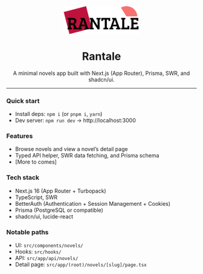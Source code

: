 <div align="center">
  <img src="public/rantale-adaptive.svg" alt="Rantale" width="200" style="margin-top:2rem" />
  <h1>Rantale</h1>
  <p>A minimal novels app built with Next.js (App Router), Prisma, SWR, and shadcn/ui.</p>
</div>

---

### Quick start
- Install deps: `npm i` (or `pnpm i`, `yarn`)
- Dev server: `npm run dev` → http://localhost:3000

### Features
- Browse novels and view a novel’s detail page
- Typed API helper, SWR data fetching, and Prisma schema
- [More to comes]

### Tech stack
- Next.js 16 (App Router + Turbopack)
- TypeScript, SWR
- BetterAuth (Authentication + Session Management + Cookies)
- Prisma (PostgreSQL or compatible)
- shadcn/ui, lucide-react

### Notable paths
- UI: `src/components/novels/`
- Hooks: `src/hooks/`
- API: `src/app/api/novels/`
- Detail page: `src/app/(root)/novels/[slug]/page.tsx`
